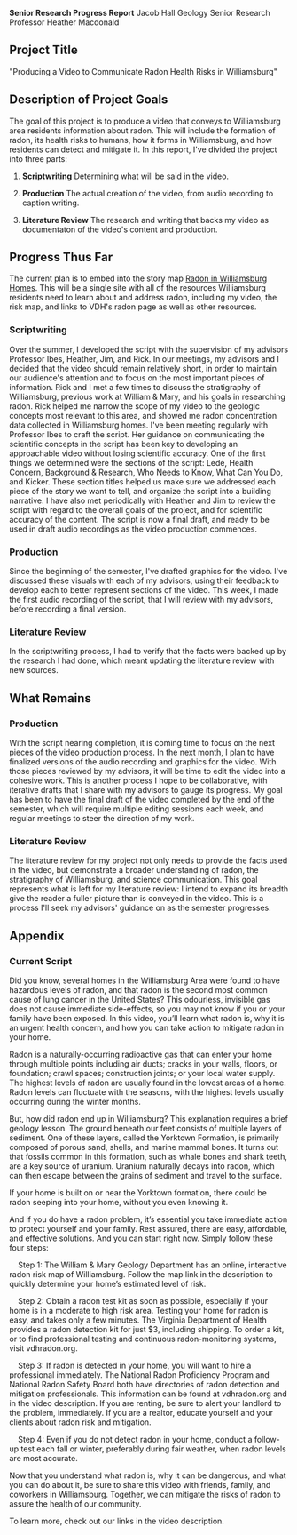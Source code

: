 **Senior Research Progress Report**
Jacob Hall
Geology Senior Research
Professor Heather Macdonald

## Project Title

"Producing a Video to Communicate Radon Health Risks in Williamsburg"

## Description of Project Goals

The goal of this project is to produce a video that conveys to Williamsburg area residents information about radon.
This will include the formation of radon, its health risks to humans, how it forms in Williamsburg, and how residents can detect and mitigate it.
In this report, I've divided the project into three parts:

1. **Scriptwriting**
   Determining what will be said in the video.

2. **Production**
   The actual creation of the video, from audio recording to caption writing.

3. **Literature Review**
   The research and writing that backs my video as documentaton of the video's content and production.

## Progress Thus Far

The current plan is to embed into the story map [Radon in Williamsburg Homes](https://storymaps.arcgis.com/stories/10f6d3d7c0014a1087fe3ef14f306520).
This will be a single site with all of the resources Williamsburg residents need to learn about and address radon, including my video, the risk map, and links to VDH's radon page as well as other resources.

### Scriptwriting

Over the summer, I developed the script with the supervision of my advisors Professor Ibes, Heather, Jim, and Rick.
In our meetings, my advisors and I decided that the video should remain relatively short, in order to maintain our audience's attention and to focus on the most important pieces of information.
Rick and I met a few times to discuss the stratigraphy of Williamsburg, previous work at William & Mary, and his goals in researching radon.
Rick helped me narrow the scope of my video to the geologic concepts most relevant to this area, and showed me radon concentration data collected in Williamsburg homes.
I've been meeting regularly with Professor Ibes to craft the script.
Her guidance on communicating the scientific concepts in the script has been key to developing an approachable video without losing scientific accuracy.
One of the first things we determined were the sections of the script: Lede, Health Concern, Background & Research, Who Needs to Know, What Can You Do, and Kicker.
These section titles helped us make sure we addressed each piece of the story we want to tell, and organize the script into a building narrative.
I have also met periodically with Heather and Jim to review the script with regard to the overall goals of the project, and for scientific accuracy of the content.
The script is now a final draft, and ready to be used in draft audio recordings as the video production commences.

### Production

Since the beginning of the semester, I've drafted graphics for the video.
I've discussed these visuals with each of my advisors, using their feedback to develop each to better represent sections of the video.
This week, I made the first audio recording of the script, that I will review with my advisors, before recording a final version.

### Literature Review

In the scriptwriting process, I had to verify that the facts were backed up by the research I had done, which meant updating the literature review with new sources.

## What Remains

### Production

With the script nearing completion, it is coming time to focus on the next pieces of the video production process.
In the next month, I plan to have finalized versions of the audio recording and graphics for the video.
With those pieces reviewed by my advisors, it will be time to edit the video into a cohesive work.
This is another process I hope to be collaborative, with iterative drafts that I share with my advisors to gauge its progress.
My goal has been to have the final draft of the video completed by the end of the semester, which will require multiple editing sessions each week, and regular meetings to steer the direction of my work.

### Literature Review

The literature review for my project not only needs to provide the facts used in the video, but demonstrate a broader understanding of radon, the stratigraphy of Williamsburg, and science communication.
This goal represents what is left for my literature review: I intend to expand its breadth give the reader a fuller picture than is conveyed in the video.
This is a process I'll seek my advisors' guidance on as the semester progresses.

## Appendix

### Current Script

Did you know, several homes in the Williamsburg Area were found to have hazardous levels of radon, and that radon is the second most common cause of lung cancer in the United States? This odourless, invisible gas does not cause immediate side-effects, so you may not know if you or your family have been exposed. In this video, you’ll learn what radon is, why it is an urgent health concern, and how you can take action to mitigate radon in your home.

Radon is a naturally-occurring radioactive gas that can enter your home through multiple points including air ducts; cracks in your walls, floors, or foundation; crawl spaces; construction joints; or your local water supply. The highest levels of radon are usually found in the lowest areas of a home. Radon levels can fluctuate with the seasons, with the highest levels usually occurring during the winter months.

But, how did radon end up in Williamsburg? This explanation requires a brief geology lesson. The ground beneath our feet consists of multiple layers of sediment. One of these layers, called the Yorktown Formation, is primarily composed of porous sand, shells, and marine mammal bones. It turns out that fossils common in this formation, such as whale bones and shark teeth, are a key source of uranium. Uranium naturally decays into radon, which can then escape between the grains of sediment and travel to the surface. 

If your home is built on or near the Yorktown formation, there could be radon seeping into your home, without you even knowing it.

And if you do have a radon problem, it’s essential you take immediate action to protect yourself and your family. Rest assured, there are easy, affordable, and effective solutions. And you can start right now. Simply follow these four steps:

    Step 1: The William & Mary Geology Department has an online, interactive radon risk map of Williamsburg. Follow the map link in the description to quickly determine your home’s estimated level of risk. 

    Step 2: Obtain a radon test kit as soon as possible, especially if your home is in a moderate to high risk area. Testing your home for radon is easy, and takes only a few minutes. The Virginia Department of Health provides a radon detection kit for just $3, including shipping. To order a kit, or to find professional testing and continuous radon-monitoring systems, visit vdhradon.org.

    Step 3: If radon is detected in your home, you will want to hire a professional immediately. The National Radon Proficiency Program and National Radon Safety Board both have directories of radon detection and mitigation professionals. This information can be found at vdhradon.org and in the video description. If you are renting, be sure to alert your landlord to the problem, immediately. If you are a realtor, educate yourself and your clients about radon risk and mitigation.

    Step 4: Even if you do not detect radon in your home, conduct a follow-up test each fall or winter, preferably during fair weather, when radon levels are most accurate. 

Now that you understand what radon is, why it can be dangerous, and what you can do about it, be sure to share this video with friends, family, and coworkers in Williamsburg. Together, we can mitigate the risks of radon to assure the health of our community.

To learn more, check out our links in the video description.
